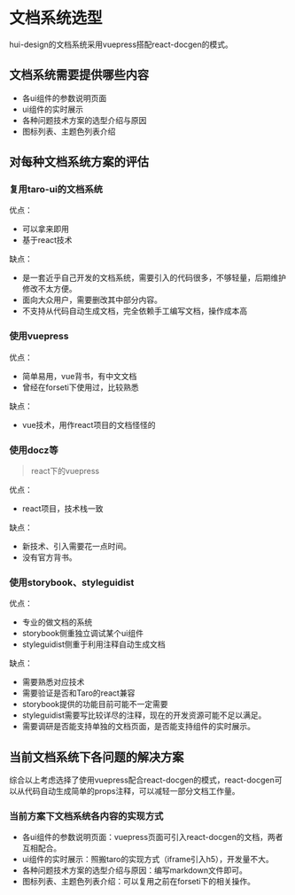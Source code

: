 # 文档系统选型

hui-design的文档系统采用vuepress搭配react-docgen的模式。

## 文档系统需要提供哪些内容

- 各ui组件的参数说明页面
- ui组件的实时展示
- 各种问题技术方案的选型介绍与原因
- 图标列表、主题色列表介绍

## 对每种文档系统方案的评估

### 复用taro-ui的文档系统

优点：

- 可以拿来即用
- 基于react技术

缺点：

- 是一套近乎自己开发的文档系统，需要引入的代码很多，不够轻量，后期维护修改不太方便。
- 面向大众用户，需要删改其中部分内容。
- 不支持从代码自动生成文档，完全依赖手工编写文档，操作成本高

### 使用vuepress

优点：

- 简单易用，vue背书，有中文文档
- 曾经在forseti下使用过，比较熟悉

缺点：

- vue技术，用作react项目的文档怪怪的

### 使用docz等

> react下的vuepress

优点：

- react项目，技术栈一致

缺点：

- 新技术、引入需要花一点时间。
- 没有官方背书。

### 使用storybook、styleguidist

优点：

- 专业的做文档的系统
- storybook侧重独立调试某个ui组件
- styleguidist侧重于利用注释自动生成文档

缺点：

- 需要熟悉对应技术
- 需要验证是否和Taro的react兼容
- storybook提供的功能目前可能不一定需要
- styleguidist需要写比较详尽的注释，现在的开发资源可能不足以满足。
- 需要调研是否能支持单独的文档页面，是否能支持组件的实时展示。

## 当前文档系统下各问题的解决方案

综合以上考虑选择了使用vuepress配合react-docgen的模式，react-docgen可以从代码自动生成简单的props注释，可以减轻一部分文档工作量。

### 当前方案下文档系统各内容的实现方式

- 各ui组件的参数说明页面：vuepress页面可引入react-docgen的文档，两者互相配合。
- ui组件的实时展示：照搬taro的实现方式（iframe引入h5），开发量不大。
- 各种问题技术方案的选型介绍与原因：编写markdown文件即可。
- 图标列表、主题色列表介绍：可以复用之前在forseti下的相关操作。
